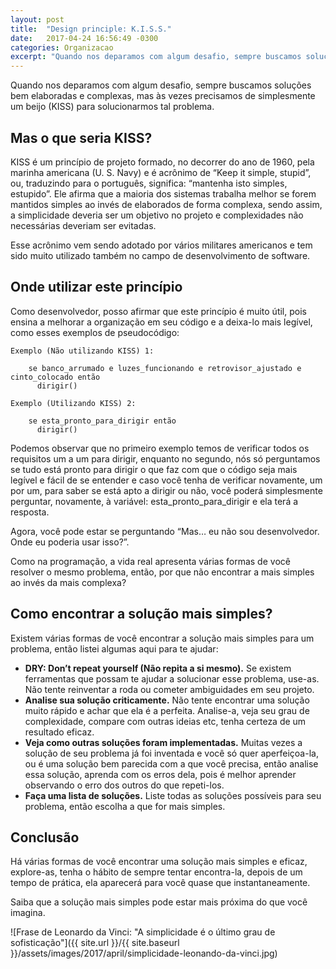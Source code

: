 ```yaml
---
layout: post
title:  "Design principle: K.I.S.S."
date:   2017-04-24 16:56:49 -0300
categories: Organizacao
excerpt: "Quando nos deparamos com algum desafio, sempre buscamos soluções bem elaboradas e complexas, mas às vezes precisamos de simplesmente um beijo (KISS) para solucionarmos tal problema."
---
```


Quando nos deparamos com algum desafio, sempre buscamos soluções bem elaboradas e complexas, mas às vezes precisamos de simplesmente um beijo (KISS) para solucionarmos tal problema.

## Mas o que seria KISS?

KISS é um princípio de projeto formado, no decorrer do ano de 1960, pela marinha americana (U. S. Navy) e é acrônimo de “Keep it simple, stupid”, ou, traduzindo para o português, significa: “mantenha isto simples, estupido”. Ele afirma que a maioria dos sistemas trabalha melhor se forem mantidos simples ao invés de elaborados de forma complexa, sendo assim, a simplicidade deveria ser um objetivo no projeto e complexidades não necessárias deveriam ser evitadas.

Esse acrônimo vem sendo adotado por vários militares americanos e tem sido muito utilizado também no campo de desenvolvimento de software.

## Onde utilizar este princípio

Como desenvolvedor, posso afirmar que este princípio é muito útil, pois ensina a melhorar a organização em seu código e a deixa-lo mais legível, como esses exemplos de pseudocódigo:

```
Exemplo (Não utilizando KISS) 1:

    se banco_arrumado e luzes_funcionando e retrovisor_ajustado e cinto_colocado então
      dirigir()
```
```
Exemplo (Utilizando KISS) 2:

    se esta_pronto_para_dirigir então
      dirigir()
```

Podemos observar que no primeiro exemplo temos de verificar todos os requisitos um a um para dirigir, enquanto no segundo, nós só perguntamos se tudo está pronto para dirigir o que faz com que o código seja mais legível e fácil de se entender e caso você tenha de verificar novamente, um por um, para saber se está apto a dirigir ou não, você poderá simplesmente perguntar, novamente, à variável: esta_pronto_para_dirigir e ela terá a resposta.

Agora,  você pode estar se perguntando “Mas… eu não sou desenvolvedor. Onde eu poderia usar isso?”.

Como na programação, a vida real apresenta várias formas de você resolver o mesmo problema, então, por que não encontrar a mais simples ao invés da mais complexa?

## Como encontrar a solução mais simples?

Existem várias formas de você encontrar a solução mais simples para um problema, então listei algumas aqui para te ajudar:

- **DRY: Don’t repeat yourself (Não repita a si mesmo).** Se existem ferramentas que possam te ajudar a solucionar esse problema, use-as. Não tente reinventar a roda ou cometer ambiguidades em seu projeto.
- **Analise sua solução criticamente.** Não tente encontrar uma solução muito rápido e achar que ela é a perfeita. Analise-a, veja seu grau de complexidade, compare com outras ideias etc, tenha certeza de um resultado eficaz.
- **Veja como outras soluções foram implementadas.** Muitas vezes a solução de seu problema já foi inventada e você só quer aperfeiçoa-la, ou é uma solução bem parecida com a que você precisa, então analise essa solução, aprenda com os erros dela, pois é melhor aprender observando o erro dos outros do que repeti-los.
- **Faça uma lista de soluções.** Liste todas as soluções possíveis para seu problema, então escolha a que for mais simples.

## Conclusão

Há várias formas de você encontrar uma solução mais simples e eficaz, explore-as, tenha o hábito de sempre tentar encontra-la, depois de um tempo de prática, ela aparecerá para você quase que instantaneamente.

Saiba que a solução mais simples pode estar mais próxima do que você imagina.

![Frase de Leonardo da Vinci: "A simplicidade é o último grau de sofisticação"]({{ site.url }}/{{ site.baseurl }}/assets/images/2017/april/simplicidade-leonando-da-vinci.jpg)
